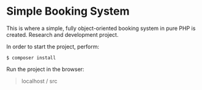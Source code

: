
# Simple Booking System
This is where a simple, fully object-oriented booking system in pure PHP is created. Research and development project.


In order to start the project, perform:

    $ composer install

Run the project in the browser:

>  localhost / src

